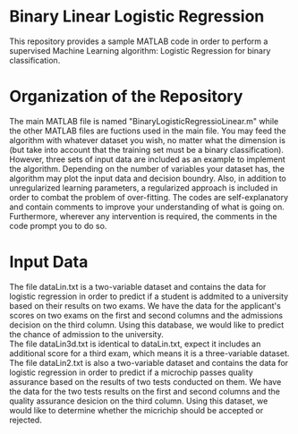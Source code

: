 # Binary Linear Logistic Regression
This repository provides a sample MATLAB code in order to perform a supervised Machine Learning algorithm: Logistic Regression for binary classification.

# Organization of the Repository
The main MATLAB file is named "BinaryLogisticRegressioLinear.m" while the other MATLAB files are fuctions used in the main file. You may feed the algorithm with whatever dataset you wish, no matter what the dimension is (but take into account that the training set must be a binary classification). However, three sets of input data are included as an example to implement the algorithm. Depending on the number of variables your dataset has, the algorithm may plot the input data and decision boundry. Also, in addition to unregularized learning parameters, a regularized approach is included in order to combat the problem of over-fitting. The codes are self-explanatory and contain comments to improve your understanding of what is going on. Furthermore, wherever any intervention is required, the comments in the code prompt you to do so.

# Input Data
The file dataLin.txt is a two-variable dataset and contains the data for logistic regression in order to predict if a student is addmited to a university based on their results on two exams. We have the data for the applicant's scores on two exams on the first and second columns and the admissions decision on the third column. Using this database, we would like to predict the chance of admission to the university. </br>
The file dataLin3d.txt is identical to dataLin.txt, expect it includes an additional score for a third exam, which means it is a three-variable dataset. </br>
The file dataLin2.txt is also a two-variable dataset and contains the data for logistic regression in order to predict if a microchip passes quality assurance based on the results of two tests conducted on them. We have the data for the two tests results on the first and second columns and the quality assurance desicion on the third column. Using this dataset, we would like to determine whether the micrichip should be accepted or rejected. 
